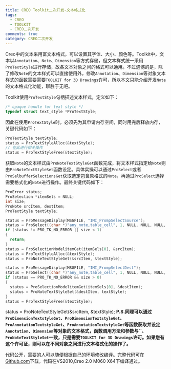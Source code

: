 ```yaml
---
title: CREO Toolkit二次开发-文本格式化
tags:
  - CREO
  - TOOLKIT
  - CREO二次开发
comments: true
category: CREO二次开发
---
```


Creo中的文本采用富文本格式，可以设置其字体、大小、颜色等。Toolkit中，文本以`Annotation`、`Note`、`Dimension`等方式存储，但文本样式统一采用`ProTextStyle`进行存储，故各文本对象之间的格式可以通用。不过遗憾的是，除了修改`Note`的文本样式可以直接使用外，修改`Annotation`、`Dimension`等对象文本样式的函数需要需要`TOOLKIT for 3D Drawings`许可，所以本文只能介绍开发`Note`的文本格式化功能，聊胜于无吧。

Toolkit使用`ProTextStyle`句柄描述文本样式，定义如下：

```c
/* opaque handle for text style */
typedef struct text_style *ProTextStyle;
```

因此在使用`ProTextStyle`时，必须先为其申请内存空间，同时用完后释放内存，关键代码如下：

```c
ProTextStyle textStyle;
status = ProTextStyleAlloc(&textStyle);
// 在此进行相关操作
status = ProTextStyleFree(&textStyle);
```

获取`Note`的文本样式由`ProNoteTextStyleGet`函数完成，将文本样式指定给`Note`则由`ProNoteTextStyleSet`函数设定。具体实操可以通过`ProSelect`或者`ProSelbufferSelectionsGet`获取选定包含原格式的`Note`，再通过`ProSelect`选择需要格式化的`Note`进行操作。最终关键代码如下：

```c
ProError status;
ProSelection *itemSels = NULL;
int size;
ProNote srcItem, destItem;
ProTextStyle textStyle;

status = ProMessageDisplay(MSGFILE, "IMI_PrompSelectSource");
status = ProSelect((char *)"any_note,table_cell", 1, NULL, NULL, NULL, NULL, &itemSels, &size);
if (status != PRO_TK_NO_ERROR || size < 1)
{
  return;
}
status = ProSelectionModelitemGet(itemSels[0], &srcItem);
status = ProTextStyleAlloc(&textStyle);
status = ProNoteTextStyleGet(&srcItem, &textStyle);

status = ProMessageDisplay(MSGFILE, "IMI_PrompSelectDest");
status = ProSelect((char *)"any_note,table_cell", 1, NULL, NULL, NULL, NULL, &itemSels, &size);
if (status == PRO_TK_NO_ERROR && size > 0)
{
  status = ProSelectionModelitemGet(itemSels[0], &destItem);
  status = ProNoteTextStyleSet(&destItem, textStyle);
}
status = ProTextStyleFree(&textStyle);
```

status = ProNoteTextStyleGet(&srcItem, &textStyle);
**P.S.同理可以通过`ProDimensionTextstyleGet`、`ProDimensionTextstyleGet`、`ProAnnotationTextstyleGet`、`ProAnnotationTextstyleGet`等函数获取并设定 `Annotation`、`Dimension`等对象的文本格式，函数调用方法和参数与``、`ProNoteTextStyleSet`一致，只是需要`TOOLKIT for 3D Drawings`许可。如果您有这个许可证，则可以在不同对象之间进行文本格式化的操作了。**


代码公开，需要的人可以随便根据自己的环境修改编译。完整代码可在<a href="https://github.com/slacker-HD/creo_toolkit" target="_blank">Github.com</a>下载。代码在VS2010,Creo 2.0 M060 X64下编译通过。